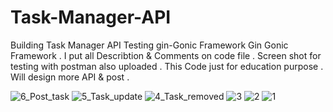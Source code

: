 # Task-Manager-API
Building  Task Manager API Testing gin-Gonic Framework
Gin Gonic Framework .
I put all Describtion & Comments on code file .
Screen shot for testing with postman also uploaded . 
This Code just for education purpose . 
Will design more API & post .

![6_Post_task](https://github.com/fathikhalil/Task-Manager-API/assets/34607458/117e2f9c-2363-480b-b4a7-5b8aeb6fe49d)
![5_Task_update](https://github.com/fathikhalil/Task-Manager-API/assets/34607458/4365ceef-5e16-4ce8-9c09-cb69c2427f12)
![4_Task_removed](https://github.com/fathikhalil/Task-Manager-API/assets/34607458/0318f65a-2176-4fcb-a6f2-8953d5969d8d)
![3](https://github.com/fathikhalil/Task-Manager-API/assets/34607458/e3b9de4f-e6b2-4b7a-8a70-a632fa2b4af8)
![2](https://github.com/fathikhalil/Task-Manager-API/assets/34607458/71dfa20f-8a65-4cb2-9fed-efc3683a93d7)
![1](https://github.com/fathikhalil/Task-Manager-API/assets/34607458/b35f0efc-7c0c-43a7-a187-6a2bb51609d4)
